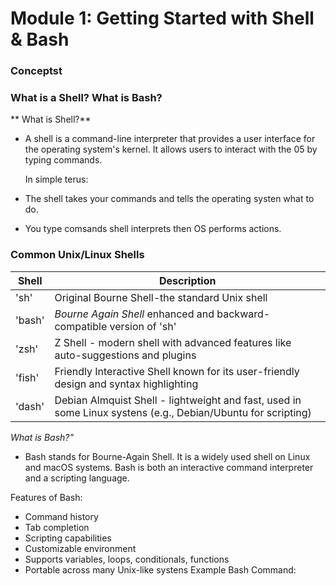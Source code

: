 # Module 1: Getting Started with Shell & Bash
### Conceptst
### What is a Shell? What is Bash?
** What is Shell?**

- A shell is a command-line interpreter that provides a user interface for the operating system's kernel. It allows users to interact with the 05 by typing commands.

   In simple terus:
- The shell takes your commands and tells the operating systen what to do.
- You type comsands shell interprets then OS performs actions.

### Common Unix/Linux Shells

| Shell | Description | 
|-----------|----------|
|'sh'| Original Bourne Shell-the standard Unix shell |
| 'bash' | *Bourne Again Shell* enhanced and backward-compatible version of 'sh' |
| 'zsh' | Z Shell - modern shell with advanced features like auto-suggestions and plugins |
| 'fish' | Friendly Interactive Shell known for its user-friendly design and syntax highlighting |
| 'dash' | Debian Almquist Shell - lightweight and fast, used in some Linux systens (e.g., Debian/Ubuntu for scripting) |


*What is Bash?"*
- Bash stands for Bourne-Again Shell. It is a widely used shell on Linux and macOS systems. Bash is both an interactive command interpreter and a scripting language.

Features of Bash:
- Command history
- Tab completion
- Scripting capabilities
- Customizable environment
- Supports variables, loops, conditionals, functions
- Portable across many Unix-like systens
  Example Bash Command:
